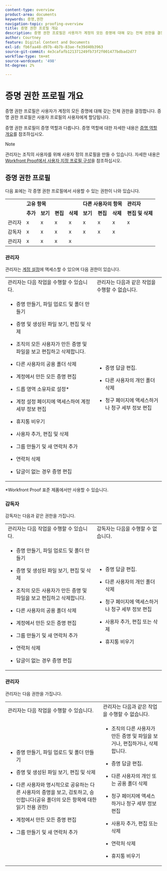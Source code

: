 ```yaml
---
content-type: overview
product-area: documents
keywords: 증명,권한
navigation-topic: proofing-overview
title: 증명 권한 프로필 개요
description: 증명 권한 프로필은 사용자가 계정의 모든 증명에 대해 갖는 전체 권한을 결정합니다. 증명 권한 프로필은 사용자 프로필의 사용자에게 할당됩니다. 증명 권한 프로필이 증명 역할과 다릅니다.
author: Courtney
feature: Digital Content and Documents
exl-id: fb6faa48-d97b-4b7b-83ae-fe39d40b3963
source-git-commit: 4e3cafafb121371249fb73f2f001477bdbad2d77
workflow-type: tm+mt
source-wordcount: '498'
ht-degree: 2%

---
```


# 증명 권한 프로필 개요

<!--Audited: 12/2023-->

증명 권한 프로필은 사용자가 계정의 모든 증명에 대해 갖는 전체 권한을 결정합니다. 증명 권한 프로필은 사용자 프로필의 사용자에게 할당됩니다.

증명 권한 프로필이 증명 역할과 다릅니다. 증명 역할에 대한 자세한 내용은 [증명 역할 개요](../../../review-and-approve-work/proofing/proofing-overview/proof-roles.md)를 참조하십시오.

>[!NOTE]
>
>관리자는 조직의 사용자를 위해 사용자 정의 프로필을 만들 수 있습니다. 자세한 내용은 [Workfront Proof에서 사용자 지정 프로필 구성](../../../workfront-proof/wp-acct-admin/account-settings/configure-custom-profiles.md)을 참조하십시오.

<!--
<p data-mc-conditions="QuicksilverOrClassic.Draft mode">Consider the following about roles and permissions:</p>
-->

<!--
<ul data-mc-conditions="QuicksilverOrClassic.Draft mode">
<li> <p>Assigned profile permissions relate only to the users and items in your own account. The exception is in the case of Satellite accounts, where the Administrator and Billing Administrator for the main (hub) accounts can access and manage the account settings and billing of those accounts from the hub account level.</p> </li>
<li> <p>Billing Administrators and Administrators can delete users. This can only be done in Account settings.</p> </li>
<li>When Billing Administrators and Administrators view proofs that are owned by other users in their account, they view them with the role of a Reviewer.</li>
<li>Using the Read Only role, Billing Administrators and Administrators can access proofs in folders shared with them or in folders created by them. </li>
</ul>
-->

## 증명 권한 프로필

다음 표에는 각 증명 권한 프로필에서 사용할 수 있는 권한이 나와 있습니다.

<table>
  <tr>
   <td colspan="1" ><strong></strong>
   </td>
   <td colspan="4" ><strong>고유 항목</strong>
   </td>
   <td colspan="3" ><strong>다른 사용자의 항목</strong>
   </td>
   <td><strong>관리자</strong>
   </td>
  </tr>
  <tr>
   <td>
   </td>
   <td><strong>추가</strong>
   </td>
   <td><strong>보기</strong>
   </td>
   <td><strong>편집</strong>
   </td>
   <td><strong>삭제</strong>
   </td>
   <td><strong>보기</strong>
   </td>
   <td><strong>편집</strong>
   </td>
   <td><strong>삭제</strong>
   </td>
   <td><strong>편집 및 삭제</strong>
   </td>
  </tr>
  <tr>
   <td>관리자
   </td>
   <td>x
   </td>
   <td>x
   </td>
   <td>x
   </td>
   <td>x
   </td>
   <td>x
   </td>
   <td>x
   </td>
   <td>x
   </td>
   <td>x
   </td>
  </tr>
  <tr>
   <td>감독자
   </td>
   <td>x
   </td>
   <td>x
   </td>
   <td>x
   </td>
   <td>x
   </td>
   <td>x
   </td>
   <td>x
   </td>
   <td>x
   </td>
   <td>
   </td>
  </tr>
  <tr>
   <td>관리자
   </td>
   <td>x
   </td>
   <td>x
   </td>
   <td>x
   </td>
   <td>x
   </td>
   <td>
   </td>
   <td>
   </td>
   <td>
   </td>
   <td>
   </td>
  </tr>
</table>

### 관리자

관리자는 [계정 설정](https://support.workfront.com/hc/en-us/sections/115000912147-Account-Settings)에 액세스할 수 있으며 다음 권한이 있습니다.

<table style="table-layout:auto"> 
 <col> 
 <col> 
 <tbody> 
  <tr> 
   <td>관리자는 다음 작업을 수행할 수 있습니다.</td> 
   <td>관리자는 다음과 같은 작업을 수행할 수 없습니다.</td> 
  </tr> 
  <tr> 
   <td> 
    <ul> 
     <li> <p>증명 만들기, 파일 업로드 및 폴더 만들기</p> </li> 
     <li> <p>증명 및 생성된 파일 보기, 편집 및 삭제</p> </li> 
     <li> <p>조직의 모든 사용자가 만든 증명 및 파일을 보고 편집하고 삭제합니다.</p> </li> 
     <li> <p>다른 사용자의 공용 폴더 삭제</p> </li> 
     <li> <p>계정에서 만든 모든 증명 편집</p> </li> 
     <li> <p>드롭 영역 소유자로 설정*</p> </li> 
     <li> <p>계정 설정 페이지에 액세스하여 계정 세부 정보 편집</p> </li> 
     <li> <p>휴지통 비우기</p> </li> 
     <li> <p>사용자 추가, 편집 및 삭제</p> </li> 
     <li> <p>그룹 만들기 및 새 연락처 추가</p> </li> 
     <li> <p>연락처 삭제</p> </li> 
     <li> <p>답글이 없는 경우 증명 편집</p> </li> 
    </ul> </td> 
   <td> 
    <ul> 
     <li> <p>증명 답글 편집.</p> </li> 
     <li> <p>다른 사용자의 개인 폴더 삭제</p> </li> 
     <li> <p>청구 페이지에 액세스하거나 청구 세부 정보 편집</p> </li> 
    </ul> </td> 
  </tr> 
 </tbody> 
</table>

&#42;Workfront Proof 표준 제품에서만 사용할 수 있습니다.

### 감독자

감독자는 다음과 같은 권한을 가집니다.

<table style="table-layout:auto"> 
 <col> 
 <col> 
 <tbody> 
  <tr> 
   <td>관리자는 다음 작업을 수행할 수 있습니다.</td> 
   <td>감독자는 다음을 수행할 수 없습니다.</td> 
  </tr> 
  <tr> 
   <td> 
    <ul> 
     <li> <p>증명 만들기, 파일 업로드 및 폴더 만들기</p> </li> 
     <li> <p>증명 및 생성된 파일 보기, 편집 및 삭제</p> </li> 
     <li> <p>조직의 모든 사용자가 만든 증명 및 파일을 보고 편집하고 삭제합니다.</p> </li> 
     <li> <p>다른 사용자의 공용 폴더 삭제</p> </li> 
     <li> <p>계정에서 만든 모든 증명 편집</p> </li> 
     <li> <p>그룹 만들기 및 새 연락처 추가</p> </li> 
     <li> <p>연락처 삭제</p> </li> 
     <li> <p>답글이 없는 경우 증명 편집</p> </li> 
    </ul> </td> 
   <td> 
    <ul> 
     <li> <p>증명 답글 편집.</p> </li> 
     <li> <p>다른 사용자의 개인 폴더 삭제</p> </li> 
     <li> <p>청구 페이지에 액세스하거나 청구 세부 정보 편집</p> </li> 
     <li> <p>사용자 추가, 편집 또는 삭제</p> </li> 
     <li> <p>휴지통 비우기</p> </li> 
    </ul> </td> 
  </tr> 
 </tbody> 
</table>

### 관리자

관리자는 다음 권한을 가집니다.

<table style="table-layout:auto"> 
 <col> 
 <col> 
 <tbody> 
  <tr> 
   <td>관리자는 다음 작업을 수행할 수 있습니다.</td> 
   <td>관리자는 다음과 같은 작업을 수행할 수 없습니다.</td> 
  </tr> 
  <tr> 
   <td> 
    <ul> 
     <li> <p>증명 만들기, 파일 업로드 및 폴더 만들기</p> </li> 
     <li> <p>증명 및 생성된 파일 보기, 편집 및 삭제</p> </li> 
     <li> <p>다른 사용자와 명시적으로 공유하는 다른 사용자의 증명을 보고, 검토하고, 승인합니다(공유 폴더의 모든 항목에 대한 읽기 전용 권한)</p> </li> 
     <li> <p>계정에서 만든 모든 증명 편집</p> </li> 
     <li> <p>그룹 만들기 및 새 연락처 추가</p> </li> 
    </ul> </td> 
   <td> 
    <ul> 
     <li> <p>조직의 다른 사용자가 만든 증명 및 파일을 보거나, 편집하거나, 삭제합니다. </p> </li><li><p>증명 답글 편집.</p> </li> 
     <li> <p>다른 사용자의 개인 또는 공용 폴더 삭제</p> </li> 
     <li> <p>청구 페이지에 액세스하거나 청구 세부 정보 편집</p> </li> 
     <li> <p>사용자 추가, 편집 또는 삭제</p> </li> 
     <li> <p> 연락처 삭제</p> </li> 
     <li> <p>휴지통 비우기</p> </li> 
    </ul> </td> 
  </tr> 
 </tbody> 
</table>

<!--
<h3 data-mc-conditions="QuicksilverOrClassic.Draft mode">Observer</h3>
-->

<!--
<p data-mc-conditions="QuicksilverOrClassic.Draft mode">Observers have the following permissions:</p>
-->

<!--
<p data-mc-conditions="QuicksilverOrClassic.Draft mode"> <img src="assets/cleaner2.png">Can see, review, and approve proofs of other users that are explicitly shared with them (Read-only rights to everything in a shared folder). For more information, see <a href="../../../workfront-proof/wp-work-proofsfiles/share-proofs-and-files/manage-proof-roles.md" class="MCXref xref">Manage Proof Roles in Workfront Proof</a>.</p>
-->

<!--
<p data-mc-conditions="QuicksilverOrClassic.Draft mode"> <img src="assets/cleaner2.png">Can view files that are explicitly shared with them. </p>
-->

<!--
<p data-mc-conditions="QuicksilverOrClassic.Draft mode"> <img src="assets/no2.png">Cannot create proofs, upload files, and create folders. For more information, see <a href="../../../workfront-proof/wp-work-proofsfiles/create-proofs-and-files/upload-files-web-content.md" class="MCXref xref">Upload Files and Web Content to Workfront Proof</a>.</p>
-->

<!--
<p data-mc-conditions="QuicksilverOrClassic.Draft mode"> <img src="assets/no2.png">Cannot view, edit, or delete proofs and files created by other users in the organization.</p>
-->

<!--
<p data-mc-conditions="QuicksilverOrClassic.Draft mode"> <img src="assets/no2.png">Cannot edit proofs or replies.</p>
-->

<!--
<p data-mc-conditions="QuicksilverOrClassic.Draft mode"> <img src="assets/no2.png">Cannot delete any items created in the organization.</p>
-->

<!--
<p data-mc-conditions="QuicksilverOrClassic.Draft mode"> <img src="assets/no2.png">Cannot access the Billing page or Account settings. For more information, see <a href="../../../workfront-proof/wp-billingsettings/manage-your-billing/wp-billing-page.md" class="MCXref xref">The Workfront Proof Billing Page</a> and <a href="../../../workfront-proof/wp-acct-admin/account-settings/account-settings.md" class="MCXref xref">Account settings in Workfront Proof</a>.</p>
-->

<!--
<p data-mc-conditions="QuicksilverOrClassic.Draft mode"> <img src="assets/no2.png">Cannot be set as the Dropzone owner. For more information, see <a href="../../../workfront-proof/wp-acct-admin/account-settings/configure-dropzone-in-wp.md" class="MCXref xref">Configure the dropzone in Workfront Proof</a>.</p>
-->

<!--
<p data-mc-conditions="QuicksilverOrClassic.Draft mode"> <img src="assets/no2.png">Cannot empty the trash. For more information, see <a href="../../../workfront-proof/wp-work-proofsfiles/manage-your-work/restore-and-empty-trash.md" class="MCXref xref">Restore and Empty the Trash in Workfront Proof</a>.</p>
-->

<!--
<p data-mc-conditions="QuicksilverOrClassic.Draft mode"> <img src="assets/no2.png">Cannot add, edit, or delete users. </p>
-->

<!--
<p data-mc-conditions="QuicksilverOrClassic.Draft mode"> <img src="assets/no2.png">Cannot create groups or add new contacts. </p>
-->

<!--
<p data-mc-conditions="QuicksilverOrClassic.Draft mode"> <img src="assets/no2.png">Cannot delete contacts. </p>
-->


><!--
><p data-mc-conditions="QuicksilverOrClassic.Draft mode">Menus and functions available to Observers are limited. </p>>
>-->
>  <!--
>  <li data-mc-conditions="QuicksilverOrClassic.Draft mode">Observers do not see the Header menu or the green New menu in their Dashboard</li>>
>  -->
>  <!--
>  <li data-mc-conditions="QuicksilverOrClassic.Draft mode">Observers do not see the following links in their Settings: Account settings, Billing </li>>
>  -->

<!--
<h3 data-mc-conditions="QuicksilverOrClassic.Draft mode">Guest</h3>
-->

<!--
<p data-mc-conditions="QuicksilverOrClassic.Draft mode">The Guest profile is used to give access to proofs for reviewers who do not have their own Workfront Proof account. Guests can access proofs shared with them directly via their personal email notifications.</p>
-->

<!--
<p data-mc-conditions="QuicksilverOrClassic.Draft mode"> <img src="assets/cleaner2.png">Can view, review, and approve proofs that are explicitly shared with them.</p>
-->

<!--
<p data-mc-conditions="QuicksilverOrClassic.Draft mode"> <img src="assets/cleaner2.png">Can view files that are explicitly shared with them.</p>
-->

<!--
<p data-mc-conditions="QuicksilverOrClassic.Draft mode"> <img src="assets/no2.png">Cannot access the Dashboard.</p>
-->

<!--
<p data-mc-conditions="QuicksilverOrClassic.Draft mode"> <img src="assets/no2.png">Cannot have folders shared with them. For more information, see <a href="../../../workfront-proof/wp-work-proofsfiles/organize-your-work/manage-folders.md" class="MCXref xref">Manage Folders in Workfront Proof</a>.</p>
-->

<!--
<p data-mc-conditions="QuicksilverOrClassic.Draft mode"> <img src="assets/no2.png">Cannot be added as Authors or Moderators to the proofs. For more information, see <a href="../../../workfront-proof/wp-work-proofsfiles/share-proofs-and-files/manage-proof-roles.md" class="MCXref xref">Manage Proof Roles in Workfront Proof</a>.</p>
-->

<!--
<note type="note">
 Guests are not Workfront Proof users, so they cannot see all the proofs shared with them in their own Dashboard.
</note>
-->
